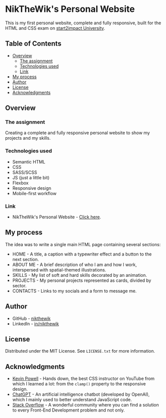 # NikTheWik's Personal Website

This is my first personal website, complete and fully responsive, built for the HTML and CSS exam on [start2impact University](https://www.start2impact.it/).

## Table of Contents

- [Overview](#overview)
  - [The assignment](#the-assignment)
  - [Technologies used](#technologies-used)
  - [Link](#link)
- [My process](#my-process)
- [Author](#author)
- [License](#license)
- [Acknowledgments](#acknowledgments)

## Overview

### The assignment

Creating a complete and fully responsive personal website to show my projects and my skills.

### Technologies used

- Semantic HTML
- CSS
- SASS/SCSS
- JS (just a little bit)
- Flexbox
- Responsive design
- Mobile-first workflow

### Link

- NikTheWik's Personal Website - [Click here](https://nikthewik.github.io/).

## My process

The idea was to write a single main HTML page containing several sections:

- HOME - A title, a caption with a typewriter effect and a button to the next section.
- ABOUT ME - A brief description of who I am and how I work, interspersed with spatial-themed illustrations.
- SKILLS - My list of soft and hard skills decorated by an animation.
- PROJECTS - My personal projects represented as cards, divided by sector.
- CONTACTS - Links to my socials and a form to message me.

## Author

- GitHub - [nikthewik](https://github.com/nikthewik)
- LinkedIn - [in/nikthewik](https://linkedin.com/in/nikthewik)

## License

Distributed under the MIT License. See `LICENSE.txt` for more information.

## Acknowledgments

- [Kevin Powell](https://www.youtube.com/@KevinPowell) - Hands down, the best CSS instructor on YouTube from which I learned a lot: from the `clamp()` property to the responsive design.
- [ChatGPT](https://openai.com/blog/chatgpt) - An artificial intelligence chatbot (developed by OpenAI), which I mainly used to better understand JavaScript code.
- [Stack Overflow](https://stackoverflow.com/) - A wonderful community where you can find a solution to every Front-End Development problem and not only.